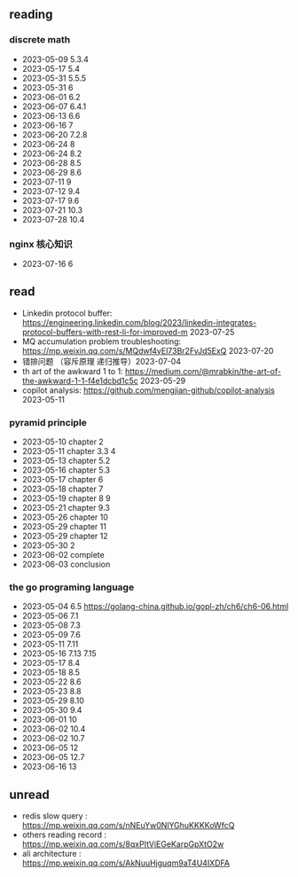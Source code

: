 ## reading
### discrete math
- 2023-05-09 5.3.4
- 2023-05-17 5.4
- 2023-05-31 5.5.5
- 2023-05-31 6
- 2023-06-01 6.2
- 2023-06-07 6.4.1
- 2023-06-13 6.6
- 2023-06-16 7
- 2023-06-20 7.2.8
- 2023-06-24 8
- 2023-06-24 8.2
- 2023-06-28 8.5
- 2023-06-29 8.6
- 2023-07-11 9
- 2023-07-12 9.4
- 2023-07-17 9.6
- 2023-07-21 10.3
- 2023-07-28 10.4
### nginx 核心知识
- 2023-07-16 6

## read
- Linkedin protocol buffer: https://engineering.linkedin.com/blog/2023/linkedin-integrates-protocol-buffers-with-rest-li-for-improved-m 2023-07-25
- MQ accumulation problem troubleshooting: https://mp.weixin.qq.com/s/MQdwf4yEl73Br2FvJd5ExQ 2023-07-20
- 错排问题 （容斥原理 递归推导）2023-07-04
- th art of the awkward 1 to 1: https://medium.com/@mrabkin/the-art-of-the-awkward-1-1-f4e1dcbd1c5c  2023-05-29
- copilot analysis: https://github.com/mengjian-github/copilot-analysis 2023-05-11

### pyramid principle
- 2023-05-10 chapter 2
- 2023-05-11 chapter 3.3  4
- 2023-05-13 chapter 5.2
- 2023-05-16 chapter 5.3
- 2023-05-17 chapter 6
- 2023-05-18 chapter 7
- 2023-05-19 chapter 8 9
- 2023-05-21 chapter 9.3
- 2023-05-26 chapter 10
- 2023-05-29 chapter 11
- 2023-05-29 chapter 12
- 2023-05-30 2
- 2023-06-02 complete
- 2023-06-03 conclusion
### the go programing language 
- 2023-05-04  6.5 https://golang-china.github.io/gopl-zh/ch6/ch6-06.html
- 2023-05-06  7.1
- 2023-05-08  7.3
- 2023-05-09  7.6
- 2023-05-11  7.11
- 2023-05-16  7.13 7.15
- 2023-05-17  8.4
- 2023-05-18  8.5
- 2023-05-22  8.6
- 2023-05-23  8.8
- 2023-05-29  8.10
- 2023-05-30  9.4
- 2023-06-01  10
- 2023-06-02  10.4
- 2023-06-02  10.7
- 2023-06-05  12
- 2023-06-05  12.7
- 2023-06-16  13
## unread
- redis slow query : https://mp.weixin.qq.com/s/nNEuYw0NlYGhuKKKKoWfcQ
- others reading record : https://mp.weixin.qq.com/s/8qxPItVjEGeKarpGpXtO2w
- ali architecture : https://mp.weixin.qq.com/s/AkNuuHjguqm9aT4U4IXDFA


